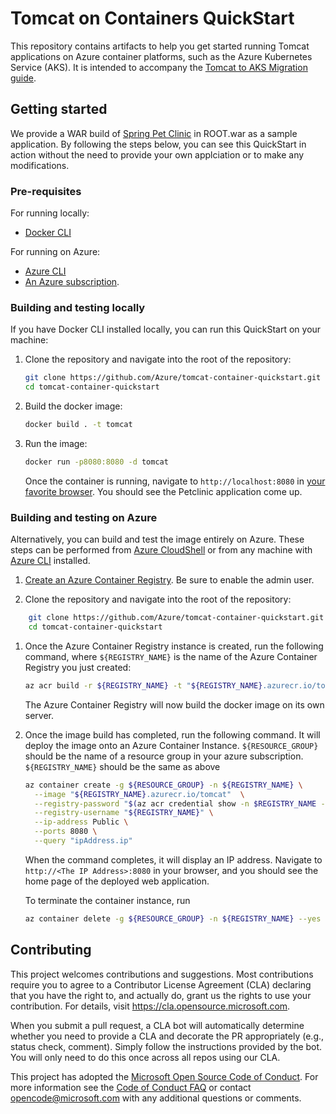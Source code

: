 # Tomcat on Containers QuickStart

This repository contains artifacts to help you get started running Tomcat applications on Azure container platforms, such as the Azure Kubernetes Service (AKS). It is intended to accompany the [Tomcat to AKS Migration guide](https://docs.microsoft.com/azure/java/migrate-tomcat-to-containers-on-azure-kubernetes-service).

## Getting started

We provide a WAR build of [Spring Pet Clinic](https://github.com/spring-petclinic/spring-framework-petclinic) in ROOT.war as a sample application. By following the steps below, you can see this QuickStart in action without the need to provide your own applciation or to make any modifications.

### Pre-requisites

For running locally:

* [Docker CLI](https://docs.docker.com/install/)

For running on Azure:

* [Azure CLI](https://docs.microsoft.com/cli/azure/install-azure-cli)
* [An Azure subscription](https://azure.microsoft.com/free/).

### Building and testing locally

If you have Docker CLI installed locally, you can run this QuickStart on your machine:

1. Clone the repository and navigate into the root of the repository:

    ```bash
    git clone https://github.com/Azure/tomcat-container-quickstart.git
    cd tomcat-container-quickstart
    ```

1. Build the docker image:

    ```bash
    docker build . -t tomcat
    ```

1. Run the image:

    ```bash
    docker run -p8080:8080 -d tomcat
    ```

    Once the container is running, navigate to `http://localhost:8080` in [your favorite browser](https://www.microsoft.com/edge). You should see the Petclinic application come up.

### Building and testing on Azure

Alternatively, you can build and test the image entirely on Azure. These steps can be performed from [Azure CloudShell](https://shell.azure.com) or from any machine with [Azure CLI](https://docs.microsoft.com/cli/azure/install-azure-cli) installed.

1. [Create an Azure Container Registry](https://portal.azure.com/#create/Microsoft.ContainerRegistry). Be sure to enable the admin user.

1. Clone the repository and navigate into the root of the repository:

```bash
    git clone https://github.com/Azure/tomcat-container-quickstart.git
    cd tomcat-container-quickstart
```

1. Once the Azure Container Registry instance is created, run the following command, where `${REGISTRY_NAME}` is the name of the Azure Container Registry you just created:

    ```bash
    az acr build -r ${REGISTRY_NAME} -t "${REGISTRY_NAME}.azurecr.io/tomcat" .
    ```

    The Azure Container Registry will now build the docker image on its own server.

1. Once the image build has completed, run the following command. It will deploy the image onto an Azure Container Instance. `${RESOURCE_GROUP}` should be the name of a resource group in your azure subscription. `${REGISTRY_NAME}` should be the same as above

    ```bash
    az container create -g ${RESOURCE_GROUP} -n ${REGISTRY_NAME} \
      --image "${REGISTRY_NAME}.azurecr.io/tomcat"  \
      --registry-password "$(az acr credential show -n $REGISTRY_NAME --query "passwords[0].value" -o tsv)" \
      --registry-username "${REGISTRY_NAME}" \
      --ip-address Public \
      --ports 8080 \
      --query "ipAddress.ip"
    ```

    When the command completes, it will display an IP address. Navigate to `http://<The IP Address>:8080` in your browser, and you should see the home page of the deployed web application.

    To terminate the container instance, run

    ```bash
    az container delete -g ${RESOURCE_GROUP} -n ${REGISTRY_NAME} --yes
    ```

## Contributing

This project welcomes contributions and suggestions.  Most contributions require you to agree to a
Contributor License Agreement (CLA) declaring that you have the right to, and actually do, grant us
the rights to use your contribution. For details, visit https://cla.opensource.microsoft.com.

When you submit a pull request, a CLA bot will automatically determine whether you need to provide
a CLA and decorate the PR appropriately (e.g., status check, comment). Simply follow the instructions
provided by the bot. You will only need to do this once across all repos using our CLA.

This project has adopted the [Microsoft Open Source Code of Conduct](https://opensource.microsoft.com/codeofconduct/).
For more information see the [Code of Conduct FAQ](https://opensource.microsoft.com/codeofconduct/faq/) or
contact [opencode@microsoft.com](mailto:opencode@microsoft.com) with any additional questions or comments.
